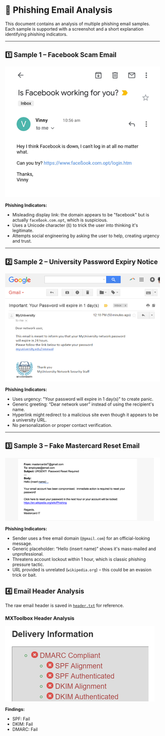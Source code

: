 # 📄 Phishing Email Analysis

This document contains an analysis of multiple phishing email samples. Each sample is supported with a screenshot and a short explanation identifying phishing indicators.

---

## 1️⃣ Sample 1 – Facebook Scam Email

![Facebook Phishing Email](assets/image1.png)

**Phishing Indicators:**
- Misleading display link: the domain appears to be "facebook" but is actually `faceßook.com.opt`, which is suspicious.
- Uses a Unicode character (`ß`) to trick the user into thinking it's legitimate.
- Attempts social engineering by asking the user to help, creating urgency and trust.

---

## 2️⃣ Sample 2 – University Password Expiry Notice

![University Email Phish](assets/image2.png)

**Phishing Indicators:**
- Uses urgency: "Your password will expire in 1 day(s)" to create panic.
- Generic greeting: “Dear network user” instead of using the recipient's name.
- Hyperlink might redirect to a malicious site even though it appears to be a university URL.
- No personalization or proper contact verification.

---

## 3️⃣ Sample 3 – Fake Mastercard Reset Email

![Mastercard Email Phish](assets/image3.png)

**Phishing Indicators:**
- Sender uses a free email domain (`@gmail.com`) for an official-looking message.
- Generic placeholder: “Hello (insert name)” shows it's mass-mailed and unprofessional.
- Threatens account lockout within 1 hour, which is classic phishing pressure tactic.
- URL provided is unrelated (`wikipedia.org`) – this could be an evasion trick or bait.

## 4️⃣ Email Header Analysis

The raw email header is saved in [`header.txt`](assets/header.txt) for reference.

### MXToolbox Header Analysis

![MXToolbox Result](mx.png)

**Findings:**
- SPF: Fail
- DKIM: Fail
- DMARC: Fail
  
